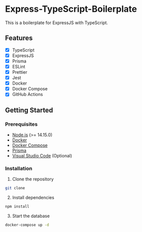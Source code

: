 # Express-TypeScript-Boilerplate

This is a boilerplate for ExpressJS with TypeScript.

## Features

- [x] TypeScript
- [x] ExpressJS
- [x] Prisma
- [x] ESLint
- [x] Prettier
- [x] Jest
- [x] Docker
- [x] Docker Compose
- [x] GitHub Actions

## Getting Started

### Prerequisites

- [Node.js](https://nodejs.org/en/) (>= 14.15.0)
- [Docker](https://www.docker.com/)
- [Docker Compose](https://docs.docker.com/compose/)
- [Prisma](https://www.prisma.io/)
- [Visual Studio Code](https://code.visualstudio.com/) (Optional)

### Installation

1. Clone the repository

```bash
git clone
```

2. Install dependencies

```bash
npm install
```

3. Start the database

```bash
docker-compose up -d
```
